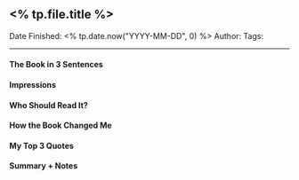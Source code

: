 
## <% tp.file.title %>

Date Finished: <% tp.date.now("YYYY-MM-DD", 0) %>
Author:
Tags:

---

#### The Book in 3 Sentences

#### Impressions

#### Who Should Read It?

#### How the Book Changed Me

#### My Top 3 Quotes

#### Summary + Notes
